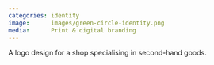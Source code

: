 ```yaml
---
categories: identity
image:      images/green-circle-identity.png
media:      Print & digital branding
---
```

A logo design for a shop specialising in second-hand goods.
